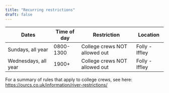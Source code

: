```yaml
---
title: "Recurring restrictions"
draft: false
---
```


|        Dates         | Time of day |          Restriction          |    Location    |
| -------------------- | ----------- | ----------------------------- | -------------- |
| Sundays, all year    | 0800-1300   | College crews NOT allowed out | Folly - Iffley |
| Wednesdays, all year | 1900+       | College crews NOT allowed out | Folly - Iffley |
    
For a summary of rules that apply to college crews, see here: https://ourcs.co.uk/information/river-restrictions/ 